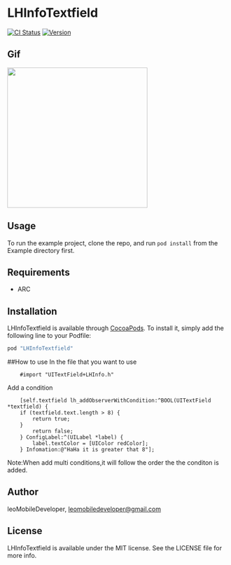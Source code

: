 # LHInfoTextfield

[![CI Status](http://img.shields.io/travis/leoMobileDeveloper/LHInfoTextfield.svg?style=flat)](https://travis-ci.org/leoMobileDeveloper/LHInfoTextfield)
[![Version](https://img.shields.io/cocoapods/v/LHInfoTextfield.svg?style=flat)](http://cocoapods.org/pods/LHInfoTextfield)

## Gif
<img src="https://raw.github.com/LeoMobileDeveloper/LHInfoTextfield/master/ScreenShot/gif.gif" width="320" />


## Usage

To run the example project, clone the repo, and run `pod install` from the Example directory first.

## Requirements

- ARC

## Installation

LHInfoTextfield is available through [CocoaPods](http://cocoapods.org). To install
it, simply add the following line to your Podfile:

```ruby
pod "LHInfoTextfield"
```


##How to use
In the file that you want to use
```
    #import "UITextField+LHInfo.h"

```
Add a condition
```
    [self.textfield lh_addObserverWithCondition:^BOOL(UITextField *textfield) {
    if (textfield.text.length > 8) {
        return true;
    }
        return false;
    } ConfigLabel:^(UILabel *label) {
        label.textColor = [UIColor redColor];
    } Infomation:@"HaHa it is greater that 8"];

```
Note:When add multi conditions,it will follow the order the the conditon is added.

## Author

leoMobileDeveloper, leomobiledeveloper@gmail.com

## License

LHInfoTextfield is available under the MIT license. See the LICENSE file for more info.
